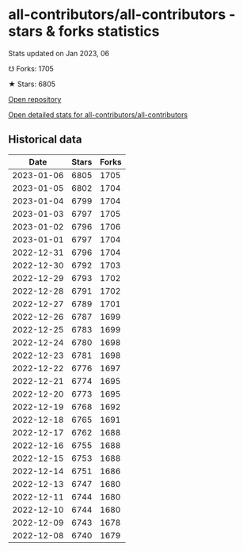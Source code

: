 # all-contributors/all-contributors - stars & forks statistics

Stats updated on Jan 2023, 06

☋ Forks: 1705

★ Stars: 6805

[Open repository](https://github.com/all-contributors/all-contributors)

[Open detailed stats for all-contributors/all-contributors](https://reviewgithub.com/rep/all-contributors/all-contributors)

## Historical data
| Date | Stars | Forks |
|------|-------|-------|
| 2023-01-06 | 6805 | 1705 | 
| 2023-01-05 | 6802 | 1704 | 
| 2023-01-04 | 6799 | 1704 | 
| 2023-01-03 | 6797 | 1705 | 
| 2023-01-02 | 6796 | 1706 | 
| 2023-01-01 | 6797 | 1704 | 
| 2022-12-31 | 6796 | 1704 | 
| 2022-12-30 | 6792 | 1703 | 
| 2022-12-29 | 6793 | 1702 | 
| 2022-12-28 | 6791 | 1702 | 
| 2022-12-27 | 6789 | 1701 | 
| 2022-12-26 | 6787 | 1699 | 
| 2022-12-25 | 6783 | 1699 | 
| 2022-12-24 | 6780 | 1698 | 
| 2022-12-23 | 6781 | 1698 | 
| 2022-12-22 | 6776 | 1697 | 
| 2022-12-21 | 6774 | 1695 | 
| 2022-12-20 | 6773 | 1695 | 
| 2022-12-19 | 6768 | 1692 | 
| 2022-12-18 | 6765 | 1691 | 
| 2022-12-17 | 6762 | 1688 | 
| 2022-12-16 | 6755 | 1688 | 
| 2022-12-15 | 6753 | 1688 | 
| 2022-12-14 | 6751 | 1686 | 
| 2022-12-13 | 6747 | 1680 | 
| 2022-12-11 | 6744 | 1680 | 
| 2022-12-10 | 6744 | 1680 | 
| 2022-12-09 | 6743 | 1678 | 
| 2022-12-08 | 6740 | 1679 | 

